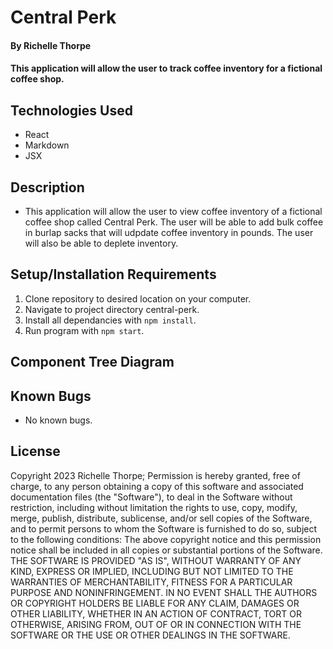 # Central Perk

#### By Richelle Thorpe 

#### This application will allow the user to track coffee inventory for a fictional coffee shop. 

## Technologies Used

- React
- Markdown
- JSX

## Description

- This application will allow the user to view coffee inventory of a fictional coffee shop called Central Perk. The user will be able to add bulk coffee in burlap sacks that will udpdate coffee inventory in pounds. The user will also be able to deplete inventory. 

## Setup/Installation Requirements

1. Clone repository to desired location on your computer.
2. Navigate to project directory central-perk.
3. Install all dependancies with `npm install`.
4. Run program with `npm start`.


## Component Tree Diagram

## Known Bugs

- No known bugs.

## License

Copyright 2023 Richelle Thorpe; Permission is hereby granted, free of charge, to any person obtaining a copy of this software and associated documentation files (the "Software"), to deal in the Software without restriction, including without limitation the rights to use, copy, modify, merge, publish, distribute, sublicense, and/or sell copies of the Software, and to permit persons to whom the Software is furnished to do so, subject to the following conditions: The above copyright notice and this permission notice shall be included in all copies or substantial portions of the Software. THE SOFTWARE IS PROVIDED "AS IS", WITHOUT WARRANTY OF ANY KIND, EXPRESS OR IMPLIED, INCLUDING BUT NOT LIMITED TO THE WARRANTIES OF MERCHANTABILITY, FITNESS FOR A PARTICULAR PURPOSE AND NONINFRINGEMENT. IN NO EVENT SHALL THE AUTHORS OR COPYRIGHT HOLDERS BE LIABLE FOR ANY CLAIM, DAMAGES OR OTHER LIABILITY, WHETHER IN AN ACTION OF CONTRACT, TORT OR OTHERWISE, ARISING FROM, OUT OF OR IN CONNECTION WITH THE SOFTWARE OR THE USE OR OTHER DEALINGS IN THE SOFTWARE.